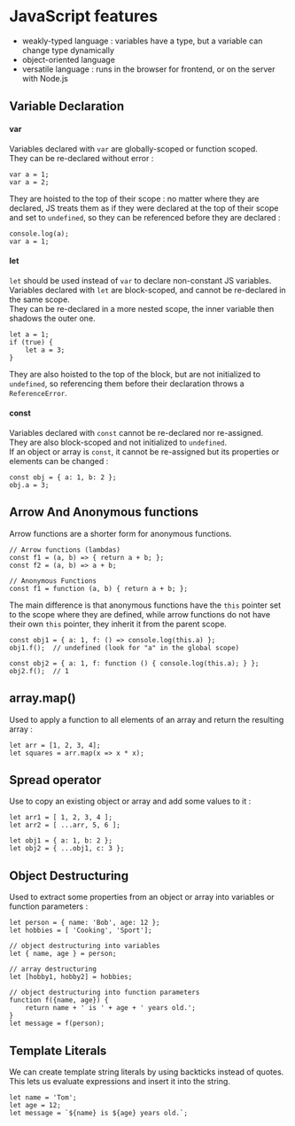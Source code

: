 # JavaScript features

- weakly-typed language : variables have a type, but a variable can change type dynamically
- object-oriented language
- versatile language : runs in the browser for frontend, or on the server with Node.js


## Variable Declaration
#### var 

Variables declared with `var` are globally-scoped or function scoped.  
They can be re-declared without error :
```commandline
var a = 1;
var a = 2;
```

They are hoisted to the top of their scope :  no matter where they are declared, JS treats them as if they were declared at the top of their scope and set to `undefined`, so they can be referenced before they are declared :
```commandline
console.log(a);
var a = 1;
```

#### let

`let` should be used instead of `var` to declare non-constant JS variables.  
Variables declared with `let` are block-scoped, and cannot be re-declared in the same scope.  
They can be re-declared in a more nested scope, the inner variable then shadows the outer one.
```commandline
let a = 1;
if (true) {
    let a = 3;
}
```
They are also hoisted to the top of the block, but are not initialized to `undefined`, so referencing them before their declaration throws a `ReferenceError`.

#### const

Variables declared with `const` cannot be re-declared nor re-assigned.  
They are also block-scoped and not initialized to `undefined`.  
If an object or array is `const`, it cannot be re-assigned but its properties or elements can be changed :
```commandline
const obj = { a: 1, b: 2 };
obj.a = 3;
```

## Arrow And Anonymous functions

Arrow functions are a shorter form for anonymous functions.  

```commandline
// Arrow functions (lambdas)
const f1 = (a, b) => { return a + b; };
const f2 = (a, b) => a + b;

// Anonymous Functions
const f1 = function (a, b) { return a + b; };
```

The main difference is that anonymous functions have the `this` pointer set to the scope where they are defined, while arrow functions do not have their own `this` pointer, they inherit it from the parent scope.

```
const obj1 = { a: 1, f: () => console.log(this.a) };
obj1.f();  // undefined (look for "a" in the global scope)

const obj2 = { a: 1, f: function () { console.log(this.a); } };
obj2.f();  // 1
```

## array.map()

Used to apply a function to all elements of an array and return the resulting array :

```commandline
let arr = [1, 2, 3, 4];
let squares = arr.map(x => x * x);
```

## Spread operator

Use to copy an existing object or array and add some values to it :

```commandline
let arr1 = [ 1, 2, 3, 4 ];
let arr2 = [ ...arr, 5, 6 ];

let obj1 = { a: 1, b: 2 };
let obj2 = { ...obj1, c: 3 };
```

## Object Destructuring

Used to extract some properties from an object or array into variables or function parameters :

```commandline
let person = { name: 'Bob', age: 12 };
let hobbies = [ 'Cooking', 'Sport'];

// object destructuring into variables
let { name, age } = person;

// array destructuring
let [hobby1, hobby2] = hobbies;

// object destructuring into function parameters
function f({name, age}) {
    return name + ' is ' + age + ' years old.';
}
let message = f(person);
```

## Template Literals

We can create template string literals by using backticks instead of quotes.  
This lets us evaluate expressions and insert it into the string.
```commandline
let name = 'Tom';
let age = 12;
let message = `${name} is ${age} years old.`;
```
